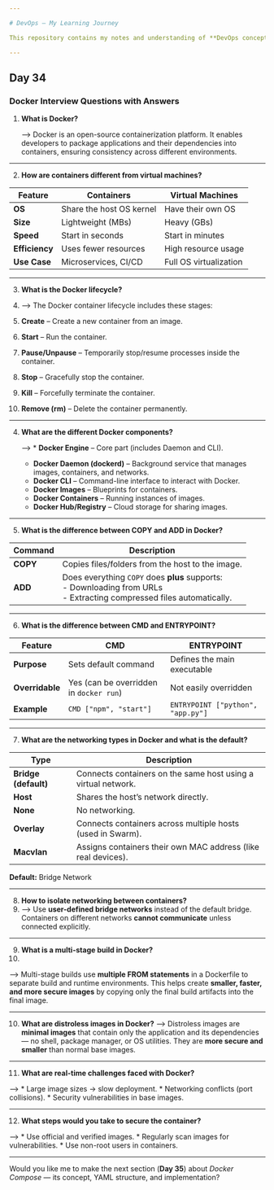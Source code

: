 ```yaml
---

# DevOps – My Learning Journey

This repository contains my notes and understanding of **DevOps concepts**.

---
```


## Day 34

### Docker Interview Questions with Answers

1. **What is Docker?**
 
   --> Docker is an open-source containerization platform. It enables developers to package applications and their dependencies into containers, ensuring consistency across different environments.

---

2. **How are containers different from virtual machines?**

| Feature        | Containers               | Virtual Machines       |
| -------------- | ------------------------ | ---------------------- |
| **OS**         | Share the host OS kernel | Have their own OS      |
| **Size**       | Lightweight (MBs)        | Heavy (GBs)            |
| **Speed**      | Start in seconds         | Start in minutes       |
| **Efficiency** | Uses fewer resources     | High resource usage    |
| **Use Case**   | Microservices, CI/CD     | Full OS virtualization |

---

3. **What is the Docker lifecycle?**
4. 
   --> The Docker container lifecycle includes these stages:

5. **Create** – Create a new container from an image.

6. **Start** – Run the container.

7. **Pause/Unpause** – Temporarily stop/resume processes inside the container.

8. **Stop** – Gracefully stop the container.

9. **Kill** – Forcefully terminate the container.

10. **Remove (rm)** – Delete the container permanently.

---

4. **What are the different Docker components?**


   -->  * **Docker Engine** – Core part (includes Daemon and CLI).
     * **Docker Daemon (dockerd)** – Background service that manages images, containers, and networks.
    * **Docker CLI** – Command-line interface to interact with Docker.
    * **Docker Images** – Blueprints for containers.
    * **Docker Containers** – Running instances of images.
    * **Docker Hub/Registry** – Cloud storage for sharing images.

---

5. **What is the difference between COPY and ADD in Docker?**

| Command  | Description                                                                                                                   |
| -------- | ----------------------------------------------------------------------------------------------------------------------------- |
| **COPY** | Copies files/folders from the host to the image.                                                                              |
| **ADD**  | Does everything `COPY` does **plus** supports: <br> - Downloading from URLs <br> - Extracting compressed files automatically. |

---

6. **What is the difference between CMD and ENTRYPOINT?**

| Feature         | CMD                                     | ENTRYPOINT                        |
| --------------- | --------------------------------------- | --------------------------------- |
| **Purpose**     | Sets default command                    | Defines the main executable       |
| **Overridable** | Yes (can be overridden in `docker run`) | Not easily overridden             |
| **Example**     | `CMD ["npm", "start"]`                  | `ENTRYPOINT ["python", "app.py"]` |

---

7. **What are the networking types in Docker and what is the default?**

| Type                 | Description                                                   |
| -------------------- | ------------------------------------------------------------- |
| **Bridge (default)** | Connects containers on the same host using a virtual network. |
| **Host**             | Shares the host’s network directly.                           |
| **None**             | No networking.                                                |
| **Overlay**          | Connects containers across multiple hosts (used in Swarm).    |
| **Macvlan**          | Assigns containers their own MAC address (like real devices). |
 **Default:** Bridge Network

---

8. **How to isolate networking between containers?**
9. 
   --> Use **user-defined bridge networks** instead of the default bridge.
   Containers on different networks **cannot communicate** unless connected explicitly.

---

9. **What is a multi-stage build in Docker?**
10. 
   --> Multi-stage builds use **multiple FROM statements** in a Dockerfile to separate build and runtime environments.
   This helps create **smaller, faster, and more secure images** by copying only the final build artifacts into the final image.

---

10. **What are distroless images in Docker?**
    --> Distroless images are **minimal images** that contain only the application and its dependencies — no shell, package manager, or OS utilities.
    They are **more secure and smaller** than normal base images.

---

11. **What are real-time challenges faced with Docker?**
  

  -->  * Large image sizes → slow deployment.
       * Networking conflicts (port collisions).
       * Security vulnerabilities in base images.
       
---

12. **What steps would you take to secure the container?**


-->  * Use official and verified images.
     * Regularly scan images for vulnerabilities.
     * Use non-root users in containers.


---

Would you like me to make the next section (**Day 35**) about *Docker Compose* — its concept, YAML structure, and implementation?
